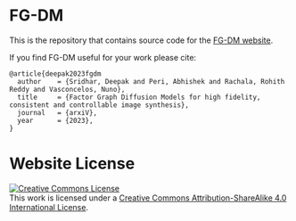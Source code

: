 # FG-DM

This is the repository that contains source code for the [FG-DM website](https://factorgraphdiffusion.github.io).

If you find FG-DM useful for your work please cite:
```
@article{deepak2023fgdm
  author    = {Sridhar, Deepak and Peri, Abhishek and Rachala, Rohith Reddy and Vasconcelos, Nuno},
  title     = {Factor Graph Diffusion Models for high fidelity, consistent and controllable image synthesis},
  journal   = {arxiV},
  year      = {2023},
}
```

# Website License
<a rel="license" href="http://creativecommons.org/licenses/by-sa/4.0/"><img alt="Creative Commons License" style="border-width:0" src="https://i.creativecommons.org/l/by-sa/4.0/88x31.png" /></a><br />This work is licensed under a <a rel="license" href="http://creativecommons.org/licenses/by-sa/4.0/">Creative Commons Attribution-ShareAlike 4.0 International License</a>.
